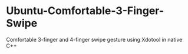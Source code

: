 # Ubuntu-Comfortable-3-Finger-Swipe
Comfortable 3-finger and 4-finger swipe gesture using Xdotool in native C++
